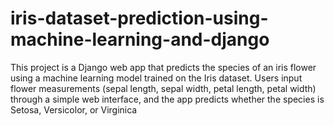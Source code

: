 # iris-dataset-prediction-using-machine-learning-and-django
This project is a Django web app that predicts the species of an iris flower using a machine learning model trained on the Iris dataset. Users input flower measurements (sepal length, sepal width, petal length, petal width) through a simple web interface, and the app predicts whether the species is Setosa, Versicolor, or Virginica
